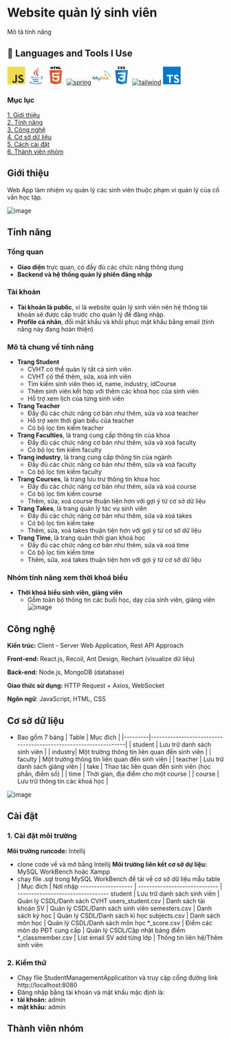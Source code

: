 <h1>Website quản lý sinh viên</h1>
<p>Mô tả tính năng</p>
<h2>🚀 Languages and Tools I Use</h2>
<p><a target="_blank" href="https://raw.githubusercontent.com/devicons/devicon/master/icons/javascript/javascript-original.svg" style="display: inline-block;"><img src="https://raw.githubusercontent.com/devicons/devicon/master/icons/javascript/javascript-original.svg" alt="javascript" width="42" height="42" /></a>
<a target="_blank" href="https://raw.githubusercontent.com/devicons/devicon/master/icons/java/java-original.svg" style="display: inline-block;"><img src="https://raw.githubusercontent.com/devicons/devicon/master/icons/java/java-original.svg" alt="java" width="42" height="42" /></a>
<a target="_blank" href="https://raw.githubusercontent.com/devicons/devicon/master/icons/html5/html5-original-wordmark.svg" style="display: inline-block;"><img src="https://raw.githubusercontent.com/devicons/devicon/master/icons/html5/html5-original-wordmark.svg" alt="html5" width="42" height="42" /></a>
<a target="_blank" href="https://www.vectorlogo.zone/logos/springio/springio-icon.svg" style="display: inline-block;"><img src="https://www.vectorlogo.zone/logos/springio/springio-icon.svg" alt="spring" width="42" height="42" /></a>
<a target="_blank" href="https://raw.githubusercontent.com/devicons/devicon/master/icons/mysql/mysql-original-wordmark.svg" style="display: inline-block;"><img src="https://raw.githubusercontent.com/devicons/devicon/master/icons/mysql/mysql-original-wordmark.svg" alt="mysql" width="42" height="42" /></a>
<a target="_blank" href="https://raw.githubusercontent.com/devicons/devicon/master/icons/css3/css3-original-wordmark.svg" style="display: inline-block;"><img src="https://raw.githubusercontent.com/devicons/devicon/master/icons/css3/css3-original-wordmark.svg" alt="css3" width="42" height="42" /></a>
<a target="_blank" href="https://www.vectorlogo.zone/logos/tailwindcss/tailwindcss-icon.svg" style="display: inline-block;"><img src="https://www.vectorlogo.zone/logos/tailwindcss/tailwindcss-icon.svg" alt="tailwind" width="42" height="42" /></a>
<a target="_blank" href="https://raw.githubusercontent.com/devicons/devicon/master/icons/typescript/typescript-original.svg" style="display: inline-block;"><img src="https://raw.githubusercontent.com/devicons/devicon/master/icons/typescript/typescript-original.svg" alt="typescript" width="42" height="42" /></a></p>

### Mục lục 

[1. Giới thiệu](#giới-thiệu)  
[2. Tính năng](#tính-năng)  
[3. Công nghệ](#công-nghệ)  
[4. Cơ sở dữ liệu](#cơ-sở-dữ-liêu)  
[5. Cách cài đặt](#cài-đặt)  
[6. Thành viên nhóm](#thành-viên-nhóm)

## Giới thiệu

Web App làm nhiệm vụ quản lý các sinh viên thuộc phạm vi quản lý của cố vấn học tập.

![image](https://github.com/user-attachments/assets/ec10f18a-446f-4f61-8f0e-73913175981b)


## Tính năng
### Tổng quan
- **Giao diện** trực quan, có đầy đủ các chức năng thông dụng
- **Backend và hệ thống quản lý phiên đăng nhập** 
### Tài khoản
- **Tài khoản là public**, vì là website quản lý sinh viên nên hệ thông tài khoản sẽ được cấp trước
cho quản lý để đăng nhập.
- **Profile cá nhân**, đổi mật khẩu và khôi phục mật khẩu bằng email (tính năng này đang hoàn thiện)
### Mô tả chung về tính năng
- **Trang Student**
  - CVHT có thể quản lý tất cả sinh viên
  - CVHT có thể thêm, sửa, xoá inh viên
  - Tìm kiếm sinh viên theo id, name, industry, idCourse
  - Thêm sinh viên kết hợp với thêm các khoá học của sinh viên
  - Hỗ trợ xem lịch của từng sinh viên
- **Trang Teacher**
  - Đầy đủ các chức năng cơ bản như thêm, sửa và xoá teacher
  - Hỗ trợ xem thời gian biểu của teacher
  - Có bộ lọc tìm kiếm teacher
- **Trang Faculties**, là trang cung cấp thông tin của khoa
  - Đầy đủ các chức năng cơ bản như thêm, sửa và xoá faculty
  - Có bộ lọc tìm kiếm faculty
- **Trang industry**, là trang cung cấp thông tin của ngành
  - Đầy đủ các chức năng cơ bản như thêm, sửa và xoá faculty
  - Có bộ lọc tìm kiếm faculty
- **Trang Courses**, là trang lưu trư thông tin khoa hoc
  - Đầy đủ các chức năng cơ bản như thêm, sửa và xoá course
  - Có bộ lọc tìm kiếm course
  - Thêm, sửa, xoá course thuận tiện hơn với gợi ý từ cơ sở dữ liệu
- **Trang Takes**, là trang quản lý tác vụ sinh viên
  - Đầy đủ các chức năng cơ bản như thêm, sửa và xoá takes
  - Có bộ lọc tìm kiếm take
  - Thêm, sửa, xoá takes thuận tiện hơn với gợi ý từ cơ sở dữ liệu
- **Trang Time**, là trang quản thời gian khoá học
  - Đầy đủ các chức năng cơ bản như thêm, sửa và xoá time
  - Có bộ lọc tìm kiếm time
  - Thêm, sửa, xoá takes thuận tiện hơn với gợi ý từ cơ sở dữ liệu
### Nhóm tính năng xem thời khoá biểu
- **Thời khoá biểu sinh viên, giảng viên**
  - Gồm toàn bộ thông tin các buổi học, dạy của sinh viên, giảng viên
  ![image](https://github.com/user-attachments/assets/bbb964a5-b401-4058-99e3-8d8ff4c0e6be)


## Công nghệ

**Kiến trúc:** Client - Server Web Application, Rest API Approach

**Front-end:** React.js, Recoil, Ant Design, Rechart (visualize dữ liệu)

**Back-end:** Node.js, MongoDB (database)

**Giao thức sử dụng:** HTTP Request + Axios, WebSocket

**Ngôn ngữ**: JavaScript, HTML, CSS

## Cơ sở dữ liệu

- Bao gồm 7 bảng
| Table   | Mục đích                                                        |
|---------|-----------------------------------------------------------------|
| student | Lưu trữ danh sách sinh viên                                      |
| industry| Một trường thông tin liên quan đến sinh viên                    |
| faculty | Một trường thông tin liên quan đến sinh viên                    |
| teacher | Lưu trữ danh sách giảng viên                                    |
| take    | Thao tác liên quan đến sinh viên (học phần, điểm số)            |
| time    | Thời gian, địa điểm cho một course                              |
| course  | Lưu trữ thông tin các khoá học                                  |



![image](https://github.com/user-attachments/assets/0a284c74-e28f-4063-abad-d8decc2d8980)


## Cài đặt

### 1. Cài đặt môi trường

**Môi trường runcode:** Intellij
- clone code về và mở bằng Intellij
**Môi trường liên kết cơ sở dự liệu:** MySQL WorkBench hoặc Xampp
- chạy file .sql trong MySQL WorkBench để tải về cơ sở dữ liệu mẫu
table               | Mục đích                      | Nơi nhập
------------------- | ----------------------------- | ---------------------------------
student             | Lưu trữ danh sách sinh viên   | Quản lý CSDL/Danh sách CVHT
users_student.csv   | Danh sách tài khoản SV        | Quản lý CSDL/Danh sách sinh viên
semesters.csv       | Danh sách kỳ học              | Quản lý CSDL/Danh sách kì học
subjects.csv        | Danh sách môn học             | Quản lý CSDL/Danh sách môn học
*_score.csv         | Điểm các môn do PĐT cung cấp  | Quản lý CSDL/Cập nhật bảng điểm
*_classmember.csv   | List email SV add từng lớp    | Thông tin liên hệ/Thêm sinh viên

### 2. Kiểm thử

- Chạy file StudentManagementApplicatiton và truy cập cổng đường link http://localhost:8080
- Đăng nhập bằng tài khoản và mật khẩu mặc định là:
- **tài khoản:** admin
- **mật khẩu:** admin


## Thành viên nhóm



